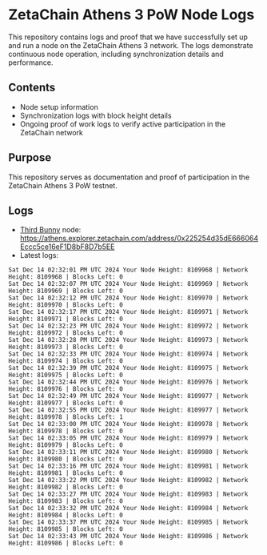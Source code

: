 # ZetaChain Athens 3 PoW Node Logs
This repository contains logs and proof that we have successfully set up and run a node on the ZetaChain Athens 3 network. The logs demonstrate continuous node operation, including synchronization details and performance.

## Contents
- Node setup information
- Synchronization logs with block height details
- Ongoing proof of work logs to verify active participation in the ZetaChain network

## Purpose
This repository serves as documentation and proof of participation in the ZetaChain Athens 3 PoW testnet.

## Logs

- [Third Bunny](https://thirdbunny.xyz/) node: https://athens.explorer.zetachain.com/address/0x225254d35dE666064Eccc5ce16eF1D8bF8D7b5EE
- Latest logs:
```
Sat Dec 14 02:32:01 PM UTC 2024 Your Node Height: 8109968 | Network Height: 8109968 | Blocks Left: 0
Sat Dec 14 02:32:07 PM UTC 2024 Your Node Height: 8109969 | Network Height: 8109969 | Blocks Left: 0
Sat Dec 14 02:32:12 PM UTC 2024 Your Node Height: 8109970 | Network Height: 8109970 | Blocks Left: 0
Sat Dec 14 02:32:17 PM UTC 2024 Your Node Height: 8109971 | Network Height: 8109971 | Blocks Left: 0
Sat Dec 14 02:32:23 PM UTC 2024 Your Node Height: 8109972 | Network Height: 8109972 | Blocks Left: 0
Sat Dec 14 02:32:28 PM UTC 2024 Your Node Height: 8109973 | Network Height: 8109973 | Blocks Left: 0
Sat Dec 14 02:32:33 PM UTC 2024 Your Node Height: 8109974 | Network Height: 8109974 | Blocks Left: 0
Sat Dec 14 02:32:39 PM UTC 2024 Your Node Height: 8109975 | Network Height: 8109975 | Blocks Left: 0
Sat Dec 14 02:32:44 PM UTC 2024 Your Node Height: 8109976 | Network Height: 8109976 | Blocks Left: 0
Sat Dec 14 02:32:49 PM UTC 2024 Your Node Height: 8109977 | Network Height: 8109977 | Blocks Left: 0
Sat Dec 14 02:32:55 PM UTC 2024 Your Node Height: 8109977 | Network Height: 8109978 | Blocks Left: 1
Sat Dec 14 02:33:00 PM UTC 2024 Your Node Height: 8109978 | Network Height: 8109978 | Blocks Left: 0
Sat Dec 14 02:33:05 PM UTC 2024 Your Node Height: 8109979 | Network Height: 8109979 | Blocks Left: 0
Sat Dec 14 02:33:11 PM UTC 2024 Your Node Height: 8109980 | Network Height: 8109980 | Blocks Left: 0
Sat Dec 14 02:33:16 PM UTC 2024 Your Node Height: 8109981 | Network Height: 8109981 | Blocks Left: 0
Sat Dec 14 02:33:22 PM UTC 2024 Your Node Height: 8109982 | Network Height: 8109982 | Blocks Left: 0
Sat Dec 14 02:33:27 PM UTC 2024 Your Node Height: 8109983 | Network Height: 8109983 | Blocks Left: 0
Sat Dec 14 02:33:32 PM UTC 2024 Your Node Height: 8109984 | Network Height: 8109984 | Blocks Left: 0
Sat Dec 14 02:33:37 PM UTC 2024 Your Node Height: 8109985 | Network Height: 8109985 | Blocks Left: 0
Sat Dec 14 02:33:43 PM UTC 2024 Your Node Height: 8109986 | Network Height: 8109986 | Blocks Left: 0
```
